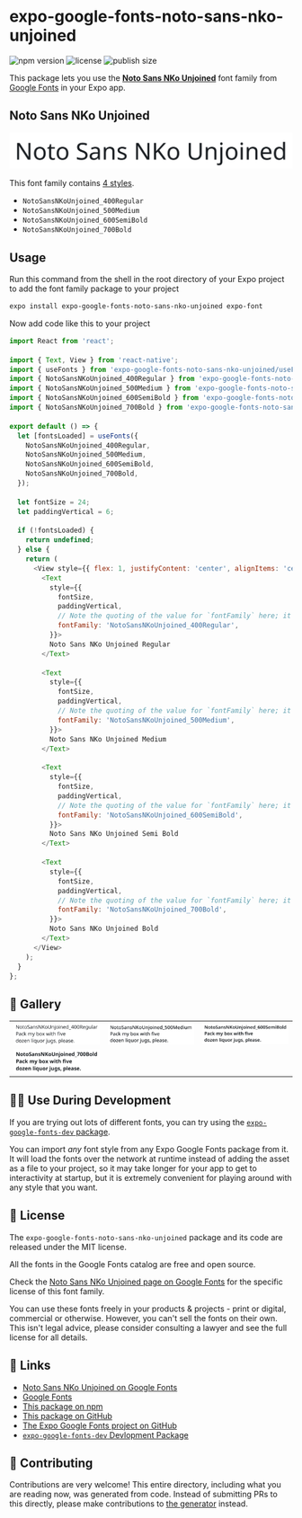 # expo-google-fonts-noto-sans-nko-unjoined

![npm version](https://flat.badgen.net/npm/v/expo-google-fonts-noto-sans-nko-unjoined)
![license](https://flat.badgen.net/github/license/expo/google-fonts)
![publish size](https://flat.badgen.net/packagephobia/install/expo-google-fonts-noto-sans-nko-unjoined)

This package lets you use the [**Noto Sans NKo Unjoined**](https://fonts.google.com/specimen/Noto+Sans+NKo+Unjoined) font family from [Google Fonts](https://fonts.google.com/) in your Expo app.

## Noto Sans NKo Unjoined

![Noto Sans NKo Unjoined](./font-family.png)

This font family contains [4 styles](#-gallery).

- `NotoSansNKoUnjoined_400Regular`
- `NotoSansNKoUnjoined_500Medium`
- `NotoSansNKoUnjoined_600SemiBold`
- `NotoSansNKoUnjoined_700Bold`

## Usage

Run this command from the shell in the root directory of your Expo project to add the font family package to your project
```sh
expo install expo-google-fonts-noto-sans-nko-unjoined expo-font
```

Now add code like this to your project
```js
import React from 'react';

import { Text, View } from 'react-native';
import { useFonts } from 'expo-google-fonts-noto-sans-nko-unjoined/useFonts';
import { NotoSansNKoUnjoined_400Regular } from 'expo-google-fonts-noto-sans-nko-unjoined/400Regular';
import { NotoSansNKoUnjoined_500Medium } from 'expo-google-fonts-noto-sans-nko-unjoined/500Medium';
import { NotoSansNKoUnjoined_600SemiBold } from 'expo-google-fonts-noto-sans-nko-unjoined/600SemiBold';
import { NotoSansNKoUnjoined_700Bold } from 'expo-google-fonts-noto-sans-nko-unjoined/700Bold';

export default () => {
  let [fontsLoaded] = useFonts({
    NotoSansNKoUnjoined_400Regular,
    NotoSansNKoUnjoined_500Medium,
    NotoSansNKoUnjoined_600SemiBold,
    NotoSansNKoUnjoined_700Bold,
  });

  let fontSize = 24;
  let paddingVertical = 6;

  if (!fontsLoaded) {
    return undefined;
  } else {
    return (
      <View style={{ flex: 1, justifyContent: 'center', alignItems: 'center' }}>
        <Text
          style={{
            fontSize,
            paddingVertical,
            // Note the quoting of the value for `fontFamily` here; it expects a string!
            fontFamily: 'NotoSansNKoUnjoined_400Regular',
          }}>
          Noto Sans NKo Unjoined Regular
        </Text>

        <Text
          style={{
            fontSize,
            paddingVertical,
            // Note the quoting of the value for `fontFamily` here; it expects a string!
            fontFamily: 'NotoSansNKoUnjoined_500Medium',
          }}>
          Noto Sans NKo Unjoined Medium
        </Text>

        <Text
          style={{
            fontSize,
            paddingVertical,
            // Note the quoting of the value for `fontFamily` here; it expects a string!
            fontFamily: 'NotoSansNKoUnjoined_600SemiBold',
          }}>
          Noto Sans NKo Unjoined Semi Bold
        </Text>

        <Text
          style={{
            fontSize,
            paddingVertical,
            // Note the quoting of the value for `fontFamily` here; it expects a string!
            fontFamily: 'NotoSansNKoUnjoined_700Bold',
          }}>
          Noto Sans NKo Unjoined Bold
        </Text>
      </View>
    );
  }
};

```

## 🔡 Gallery


||||
|-|-|-|
|![NotoSansNKoUnjoined_400Regular](.//400Regular/NotoSansNKoUnjoined_400Regular.ttf.png)|![NotoSansNKoUnjoined_500Medium](.//500Medium/NotoSansNKoUnjoined_500Medium.ttf.png)|![NotoSansNKoUnjoined_600SemiBold](.//600SemiBold/NotoSansNKoUnjoined_600SemiBold.ttf.png)||
|![NotoSansNKoUnjoined_700Bold](.//700Bold/NotoSansNKoUnjoined_700Bold.ttf.png)||||


## 👩‍💻 Use During Development

If you are trying out lots of different fonts, you can try using the [`expo-google-fonts-dev` package](https://github.com/freeboub/google-fonts/tree/master/font-packages/dev#readme).

You can import *any* font style from any Expo Google Fonts package from it. It will load the fonts
over the network at runtime instead of adding the asset as a file to your project, so it may take longer
for your app to get to interactivity at startup, but it is extremely convenient
for playing around with any style that you want.

## 📖 License

The `expo-google-fonts-noto-sans-nko-unjoined` package and its code are released under the MIT license.

All the fonts in the Google Fonts catalog are free and open source.

Check the [Noto Sans NKo Unjoined page on Google Fonts](https://fonts.google.com/specimen/Noto+Sans+NKo+Unjoined) for the specific license of this font family.

You can use these fonts freely in your products & projects - print or digital, commercial or otherwise. However, you can't sell the fonts on their own. This isn't legal advice, please consider consulting a lawyer and see the full license for all details.

## 🔗 Links

- [Noto Sans NKo Unjoined on Google Fonts](https://fonts.google.com/specimen/Noto+Sans+NKo+Unjoined)
- [Google Fonts](https://fonts.google.com/)
- [This package on npm](https://www.npmjs.com/package/expo-google-fonts-noto-sans-nko-unjoined)
- [This package on GitHub](https://github.com/freeboub/google-fonts/tree/master/font-packages/noto-sans-nko-unjoined)
- [The Expo Google Fonts project on GitHub](https://github.com/freeboub/google-fonts)
- [`expo-google-fonts-dev` Devlopment Package](https://github.com/freeboub/google-fonts/tree/master/font-packages/dev)

## 🤝 Contributing

Contributions are very welcome! This entire directory, including what you are reading now, was generated from code. Instead of submitting PRs to this directly, please make contributions to [the generator](https://github.com/freeboub/google-fonts/tree/master/packages/generator) instead.
